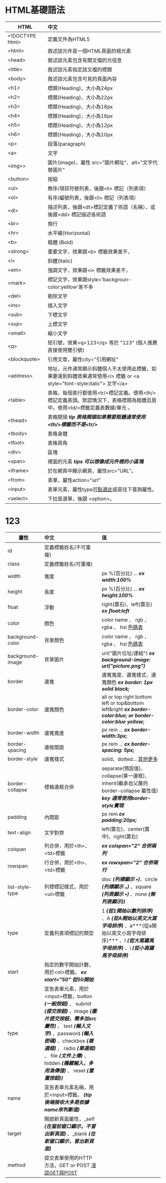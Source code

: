 # HTML基礎語法
|    HTML   |      中文     |
|-----------|:-------------|
|\<\!DOCTYPE html\>| 定義文件為HTML5 |
|\<html\>|敘述該元件是一個HTML頁面的根元素|
|\<head\>|敘述該元素包含有關文檔的元信息|
|\<title\>|敘述該元素指定該文檔的標題|
|\<body\>|敘述該元素包含可見的頁面內容|
|\<h1\>|標題(Heading)，大小為24px|
|\<h2\>|標題(Heading)，大小為22px|
|\<h3\>|標題(Heading)，大小為18px|
|\<h4\>|標題(Heading)，大小為16px|
|\<h5\>|標題(Heading)，大小為12px|
|\<h6\>|標題(Heading)，大小為10px|
|\<p\>|段落(paragraph)|
|\<a\>|文字|
|\<img\>>|圖片(image)，屬性 src="圖片網址"、alt="文字代替圖片"|
|\<button\>|按鈕|
|\<ul\>|無序/項目符號列表，後跟\<li\> 標記（列表項）|
|\<ol\>|有序/編號列表，後跟\<li\> 標記（列表項）|
|\<dl\>|描述列表，後跟\<dt\>標記定義了術語（名稱），或後跟\<dd\> 標記描述各術語|
|\<br\>|換行|
|\<hr\>|水平線(Horizontal)|
|\<b\>|粗體 (Bold) |
|\<strong\>|重要文字，效果跟\<b\> 標籤效果差不，|
|\<i\>|斜體(Italic)|
|\<em\>|強調文字，效果跟\<i\> 標籤效果差不，|
|\<mark\>|標記文字，效果跟style='backgroun-color:yelllow'差不多|
|\<del\>|刪除文字|
|\<ins\>|插入文字|
|\<sub\>|下標文字|
|\<sup\>|上標文字|
|\<small\>|縮小文字|
|\<q\>|短引號，效果\<q\>123\</q\> 等於 "123" (個人推薦直接使用雙引號)|
|\<blockquote\>|引用文章，屬性city="引用網址"|
|\<address\>|地址，元件通常顯示斜體個人不太使用此標籤，如果要達到斜體效果通常使用\<i\> 標籤 or \<a style="font-style:italic"\> 文字\</a\>|
|\<table\>|表格，每個表行都使用\<tr\/\>標記定義。使用\<th\/>標記定義表頭。默認情況下，表格標題為粗體且居中。使用\<td\/\>標籤定義表數據/單元 。|
|\<thead\>|表格開頭 ***tip 表格開頭如果需要粗體通常使用 \<th\/\>標籤而不是\<tr\/\>***|
|\<tbody\>|表格身體|
|\<tfoot\>|表格頁角|
|\<div\>|區塊|
|\<span\>|裡面的元素 ***tips 可以想像成元件裡的小區塊***|
|\<iframe\>|於在網頁中顯示網頁，屬性src="URL"。|
|\<from\>|表單，屬性action="url"|
|\<input\>|表單元素，屬性type[可點選此](http://www.w3school.com.cn/tags/att_input_type.asp)或是往下查詢屬性。|
|\<select\>|下拉是選單，後跟 \<option\>。|

# 123
|屬性|中文|值|
|-----------|:-------------|:-------------|
|id|定義標籤姓名(不可重複)||
|class|定義標籤姓名(可重複)||
|width|寬度|px %(百分比) ... ***ex width:100%***|
|height|長度|px %(百分比) ... ***ex height:100%***|
|float|浮動|right(置右)、left(置左) ***ex float:left***|
|color|顏色|color name 、 rgb 、 rgba 、 hsl [色碼表](https://www.ifreesite.com/color/)|
|background-color|背景顏色|color name 、 rgb 、 rgba 、 hsl [色碼表](https://www.ifreesite.com/color/)|
|background-image|背景圖片|url("圖片位址/連結") ***ex background-image: url("picture.png")***|
|border|邊寬|邊寬寬度、邊寬樣式、邊寬顏色 ***ex border: 1px solid black;***|
|border-color|邊寬顏色|all or top right bottom left or top&bottom left&right ***ex border-color:blue; or border-color:blue yellow;*** |
|border-width|邊寬寬度|px rem ... ***ex border-width:3px;***|
|border-spacing|邊框間距|px rem ... ***ex border-spacing: 5px;***|
|border-style|邊寬樣式|solid、dotted... [其他更多](https://www.w3schools.com/css/css_border.asp)|
|border-collapse|標格邊框合併|separate(預設值)、collapse(單一邊框)、inherit(繼承自父層的 border-collapse 屬性值) ***key 通常使用border-style實現***|
|padding|內間距|px rem ***ex padding:20px;***|
|text-align|文字對齊|left(置左)、center(置中)、right(置右)|
|colspan|列合併，用於\<th\>、\<td\>標籤| ***ex colspan="2" 合併兩列***|
|rowspan|行合併，用於\<th\>、\<td\>標籤| ***ex rowspan="2" 合併兩行***|
|list-style-type|列標標記樣式，用於\<ul\>標籤|disc ***(列標顯示 •)***、circle ***(列標顯示 。)*** 、square ***(列表顯示 ▪)*** 、none ***(無列表顯示))***|
|type|定義列表項標記的類型|1 ***(從1開始以數列排序)*** 、A ***(從A開始以英文大寫字母排序)*** 、a***(從a開始以英文小寫字母排序)*** 、I ***(從大寫羅馬字母排序)*** 、i ***(從小寫羅馬字母排序)***|
|start|指定的數字開始計數，用於\<ol\>標籤。 ***ex start="50" 從50開始***|
|type|宣告表單元素，用於\<input\>標籤，button ***(一般按鈕)*** 、 submit ***(提交按鈕)*** 、image ***(圖片提交按鈕，需多加src屬性)*** 、 text ***(輸入文字)*** 、password ***(輸入密碼)*** 、checkbox ***(複選框)*** 、 radio ***(單選框)*** 、 file ***(文件上傳)*** 、 hidden ***(隱藏輸入，多用漁傳值)*** 、 reset ***(重置按鈕))*** |
|name|宣告表單元素名稱，用於\<input\>標籤。 ***(tip 後端接收大多是依據name來判斷值)***|
|target|開啟新頁面屬性，_self ***(在當前窗口顯示，不冒出新頁面)*** 、_blank ***(在新窗口顯示，冒出新頁面)***|
|method|提交表單使用的HTTP方法，GET or POST [淺談GET與POST](https://blog.toright.com/posts/1203/%E6%B7%BA%E8%AB%87-http-method%EF%BC%9A%E8%A1%A8%E5%96%AE%E4%B8%AD%E7%9A%84-get-%E8%88%87-post-%E6%9C%89%E4%BB%80%E9%BA%BC%E5%B7%AE%E5%88%A5%EF%BC%9F.html)|






